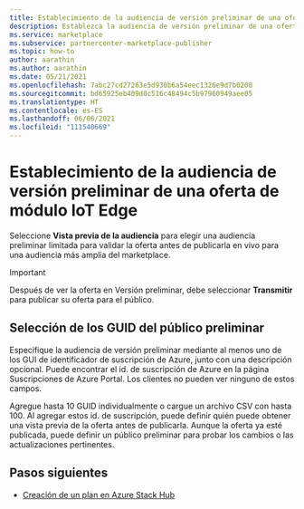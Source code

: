```yaml
---
title: Establecimiento de la audiencia de versión preliminar de una oferta de módulo IoT Edge en Azure Marketplace
description: Establezca la audiencia de versión preliminar de una oferta de módulo IoT Edge en Azure Marketplace.
ms.service: marketplace
ms.subservice: partnercenter-marketplace-publisher
ms.topic: how-to
author: aarathin
ms.author: aarathin
ms.date: 05/21/2021
ms.openlocfilehash: 7abc27cd27263e5d930b6a54eec1326e9d7b0208
ms.sourcegitcommit: bd65925eb409d0c516c48494c5b97960949aee05
ms.translationtype: HT
ms.contentlocale: es-ES
ms.lasthandoff: 06/06/2021
ms.locfileid: "111540669"
---
```

# <a name="set-the-preview-audience-for-an-iot-edge-module-offer"></a>Establecimiento de la audiencia de versión preliminar de una oferta de módulo IoT Edge

Seleccione **Vista previa de la audiencia** para elegir una audiencia preliminar limitada para validar la oferta antes de publicarla en vivo para una audiencia más amplia del marketplace.

> [!IMPORTANT]
> Después de ver la oferta en Versión preliminar, debe seleccionar **Transmitir** para publicar su oferta para el público.

## <a name="select-preview-audience-guids"></a>Selección de los GUID del público preliminar

Especifique la audiencia de versión preliminar mediante al menos uno de los GUI de identificador de suscripción de Azure, junto con una descripción opcional. Puede encontrar el id. de suscripción de Azure en la página Suscripciones de Azure Portal. Los clientes no pueden ver ninguno de estos campos.

Agregue hasta 10 GUID individualmente o cargue un archivo CSV con hasta 100. Al agregar estos id. de suscripción, puede definir quién puede obtener una vista previa de la oferta antes de publicarla. Aunque la oferta ya esté publicada, puede definir un público preliminar para probar los cambios o las actualizaciones pertinentes.

## <a name="next-steps"></a>Pasos siguientes

- [Creación de un plan en Azure Stack Hub](iot-edge-plan-overview.md)
